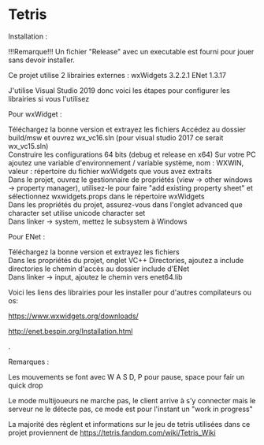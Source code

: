 # Tetris

Installation :

!!!Remarque!!! Un fichier "Release" avec un executable est fourni pour jouer sans devoir installer.

Ce projet utilise 2 librairies externes :
wxWidgets 3.2.2.1
ENet 1.3.17

J'utilise Visual Studio 2019 donc voici les étapes pour configurer les librairies si vous l'utilisez

Pour wxWidget :

Téléchargez la bonne version et extrayez les fichiers
Accédez au dossier build/msw et ouvrez wx_vc16.sln (pour visual studio 2017 ce serait wx_vc15.sln)  
Construire les configurations 64 bits (debug et release en x64)
Sur votre PC ajoutez une variable d'environnement / variable système, nom : WXWIN, valeur : répertoire du fichier wxWidgets que vous avez extraits  
Dans le projet, ouvrez le gestionnaire de propriétés (view -> other windows -> property manager), utilisez-le pour faire "add existing property sheet" et sélectionnez wxwidgets.props dans le répertoire wxWidgets  
Dans les propriétés du projet, assurez-vous dans l'onglet advanced que character set utilise unicode character set  
Dans  linker -> system, mettez le subsystem à Windows  

Pour ENet :

Téléchargez la bonne version et extrayez les fichiers  
Dans les propriétés du projet, onglet VC++ Directories, ajoutez a include directories le chemin d'accès au dossier include d'ENet  
Dans linker -> input, ajoutez le chemin vers enet64.lib  

Voici les liens des librairies pour les installer pour d'autres compilateurs ou os:

https://www.wxwidgets.org/downloads/

http://enet.bespin.org/Installation.html

.

Remarques :

Les mouvements se font avec W A S D, P pour pause, space pour fair un quick drop 

Le mode multijoueurs ne marche pas, le client arrive à s'y connecter mais le serveur ne le détecte pas, ce mode est pour l'instant un "work in progress"

La majorité des règlent et informations sur le jeu de tetris utilisées dans ce projet proviennent de
https://tetris.fandom.com/wiki/Tetris_Wiki
